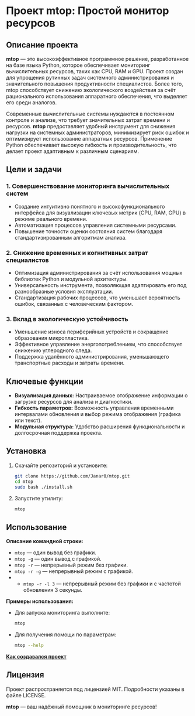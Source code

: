 # Проект mtop: Простой монитор ресурсов

## Описание проекта

**mtop** — это высокоэффективное программное решение, разработанное на базе языка Python, которое обеспечивает мониторинг вычислительных ресурсов, таких как CPU, RAM и GPU. Проект создан для упрощения рутинных задач системного администрирования и значительного повышения продуктивности специалистов. Более того, mtop способствует снижению экологического воздействия за счёт рационального использования аппаратного обеспечения, что выделяет его среди аналогов.

Современные вычислительные системы нуждаются в постоянном контроле и анализе, что требует значительных затрат времени и ресурсов. **mtop** предоставляет удобный инструмент для снижения нагрузки на системных администраторов, минимизирует риск ошибок и оптимизирует использование аппаратных ресурсов. Применение Python обеспечивает высокую гибкость и производительность, что делает проект адаптивным к различным сценариям.

## Цели и задачи

### 1. Совершенствование мониторинга вычислительных систем

- Создание интуитивно понятного и высокофункционального интерфейса для визуализации ключевых метрик (CPU, RAM, GPU) в режиме реального времени.
- Автоматизация процессов управления системными ресурсами.
- Повышение точности оценки состояния систем благодаря стандартизированным алгоритмам анализа.

### 2. Снижение временных и когнитивных затрат специалистов

- Оптимизация администрирования за счёт использования мощных библиотек Python и модульной архитектуры.
- Универсальность инструмента, позволяющая адаптировать его под разнообразные условия эксплуатации.
- Стандартизация рабочих процессов, что уменьшает вероятность ошибок, связанных с человеческим фактором.

### 3. Вклад в экологическую устойчивость

- Уменьшение износа периферийных устройств и сокращение образования микропластика.
- Эффективное управление энергопотреблением, что способствует снижению углеродного следа.
- Поддержка удалённого администрирования, уменьшающего транспортные расходы и затраты времени.

## Ключевые функции

- **Визуализация данных:** Настраиваемое отображение информации о загрузке ресурсов для анализа и диагностики.
- **Гибкость параметров:** Возможность управления временными интервалами обновления и выбор режима отображения (графика или текст).
- **Модульная структура:** Удобство расширения функциональности и долгосрочная поддержка проекта.

## Установка

1. Скачайте репозиторий и установите:

   ```bash
   git clone https://github.com/Janar0/mtop.git
   cd mtop
   sudo bash ./install.sh
   ```

2. Запустите утилиту:

   ```bash
   mtop
   ```

## Использование

**Описание командной строки:**

- `mtop` — один вывод без графики.
- `mtop -g` — один вывод с графикой.
- `mtop -r` — непрерывный режим без графики.
- `mtop -r -g` — непрерывный режим с графикой.
- - `mtop -r -l 3` — непрерывный режим без графики и с частотой обновления 3 секунды.

**Примеры использования:**

- Для запуска мониторинга выполните:

  ```bash
  mtop
  ```

- Для получения помощи по параметрам:

  ```bash
  mtop --help
  ```

**[Как создавался проект](creating.md)**

## Лицензия

Проект распространяется под лицензией MIT. Подробности указаны в файле LICENSE.

**mtop** — ваш надёжный помощник в мониторинге ресурсов!

